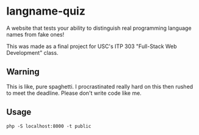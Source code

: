 # langname-quiz
A website that tests your ability to distinguish real programming language names from fake ones!

This was made as a final project for USC's ITP 303 "Full-Stack Web Development" class.

## Warning
This is like, pure spaghetti. I procrastinated really hard on this then rushed to meet the deadline. Please don't write code like me.

## Usage
`php -S localhost:8000 -t public`